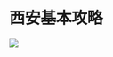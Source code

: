 


# 西安基本攻略

![](https://xpzheng-book.oss-cn-shenzhen.aliyuncs.com/%E8%A5%BF%E5%AE%89%E5%9F%BA%E6%9C%AC%E6%94%BB%E7%95%A5.f7af390c.png)


